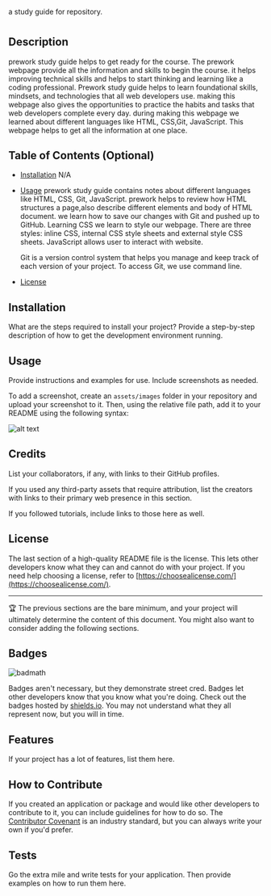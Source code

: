 
a study guide for repository.
# <Prework Study Guide webpage>

## Description
prework study guide helps to get ready for the course. The prework  webpage provide all the information and skills to begin the course. it helps improving technical skills and helps to start thinking and learning like a coding professional. Prework study guide helps to learn foundational skills, mindsets, and technologies that all web developers use. making this webpage also gives the opportunities to practice the habits and tasks that web developers complete every day. during making this webpage we learned about different languages like HTML, CSS,Git, JavaScript. This webpage helps to get all the information at one place.



## Table of Contents (Optional)


- [Installation](#installation)
  N/A
- [Usage](#usage)
   prework study guide contains notes about different languages like HTML, CSS, Git, JavaScript. prework helps to review how HTML structures a page,also describe different elements and body of HTML document. we learn how to save our changes with Git and pushed up to GitHub. 
   Learning CSS we learn to style our webpage. There are three styles: inline CSS, internal CSS style sheets and external style CSS sheets. 
   JavaScript  allows user to interact with website.
   
   Git is a version control system that helps you manage and keep track of each version of your project. To access Git, we use command line. 

- [License](#license)

## Installation

What are the steps required to install your project? Provide a step-by-step description of how to get the development environment running.

## Usage

Provide instructions and examples for use. Include screenshots as needed.

To add a screenshot, create an `assets/images` folder in your repository and upload your screenshot to it. Then, using the relative file path, add it to your README using the following syntax:

![alt text](assets/images/screenshot.png)

## Credits

List your collaborators, if any, with links to their GitHub profiles.

If you used any third-party assets that require attribution, list the creators with links to their primary web presence in this section.

If you followed tutorials, include links to those here as well.

## License

The last section of a high-quality README file is the license. This lets other developers know what they can and cannot do with your project. If you need help choosing a license, refer to [https://choosealicense.com/](https://choosealicense.com/).

---

🏆 The previous sections are the bare minimum, and your project will ultimately determine the content of this document. You might also want to consider adding the following sections.

## Badges

![badmath](https://img.shields.io/github/languages/top/nielsenjared/badmath)

Badges aren't necessary, but they demonstrate street cred. Badges let other developers know that you know what you're doing. Check out the badges hosted by [shields.io](https://shields.io/). You may not understand what they all represent now, but you will in time.

## Features

If your project has a lot of features, list them here.

## How to Contribute

If you created an application or package and would like other developers to contribute to it, you can include guidelines for how to do so. The [Contributor Covenant](https://www.contributor-covenant.org/) is an industry standard, but you can always write your own if you'd prefer.

## Tests

Go the extra mile and write tests for your application. Then provide examples on how to run them here.